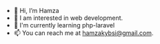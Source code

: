 - 👋 Hi, I’m Hamza
- 👀 I am interested in web development. 
- 🌱 I'm currently learning php-laravel
- 📫 You can reach me at hamzakybsi@gmail.com.  

<!---
hamzakyb/hamzakyb is a ✨ special ✨ repository because its `README.md` (this file) appears on your GitHub profile.
You can click the Preview link to take a look at your changes.
--->

